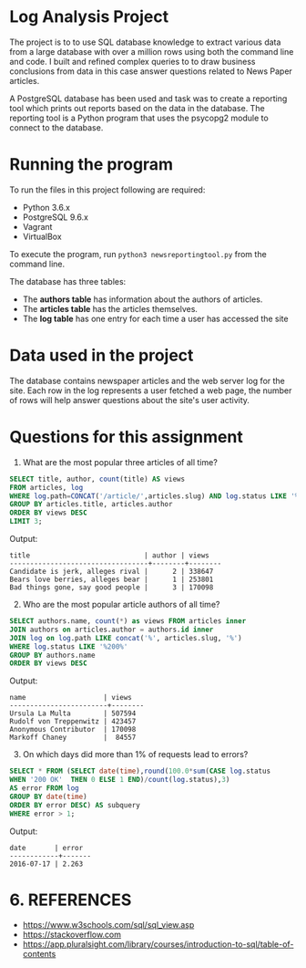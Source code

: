 # Log Analysis Project

The project is to to use SQL database knowledge to extract various data from a large database with over a million rows using both the command line and code. I built and refined complex queries to to draw business conclusions from data in this case answer questions related to News Paper articles.

A PostgreSQL database has been used and task was to create a reporting tool which prints out reports based on the data in the database. The reporting tool is a Python program that uses the psycopg2 module to connect to the database.


# Running the program
To run the files in this project following are required:
- Python 3.6.x
- PostgreSQL 9.6.x
- Vagrant
- VirtualBox

To execute the program, run ```python3 newsreportingtool.py``` from the command line.

The database has three tables:

- The __authors table__   has information about the authors of articles.
- The __articles table__  has the articles themselves.
- The __log table__  has one entry for each time a user has accessed the site


# Data used in the project
The database contains newspaper articles and the web server log for the site. Each row in the log represents a user fetched a web page, the number of rows will help answer questions about the site's user activity.


# Questions for this assignment

1. What are the most popular three articles of all time? 

```SQL
SELECT title, author, count(title) AS views
FROM articles, log
WHERE log.path=CONCAT('/article/',articles.slug) AND log.status LIKE '%200%'
GROUP BY articles.title, articles.author
ORDER BY views DESC
LIMIT 3;
```

Output:
```
title                            | author | views
----------------------------------+--------+--------
Candidate is jerk, alleges rival |      2 | 338647
Bears love berries, alleges bear |      1 | 253801
Bad things gone, say good people |      3 | 170098

```


2. Who are the most popular article authors of all time? 

```SQl
SELECT authors.name, count(*) as views FROM articles inner
JOIN authors on articles.author = authors.id inner
JOIN log on log.path LIKE concat('%', articles.slug, '%')
WHERE log.status LIKE '%200%'
GROUP BY authors.name
ORDER BY views DESC
```

Output:
```
name                   | views
------------------------+--------
Ursula La Multa        | 507594
Rudolf von Treppenwitz | 423457
Anonymous Contributor  | 170098
Markoff Chaney         |  84557
```


3. On which days did more than 1% of requests lead to errors? 

```SQL
SELECT * FROM (SELECT date(time),round(100.0*sum(CASE log.status
WHEN '200 OK'  THEN 0 ELSE 1 END)/count(log.status),3)
AS error FROM log
GROUP BY date(time)
ORDER BY error DESC) AS subquery
WHERE error > 1;
```

Output:
```
date       | error
------------+-------
2016-07-17 | 2.263

```


# 6. REFERENCES


- https://www.w3schools.com/sql/sql_view.asp
- https://stackoverflow.com
- https://app.pluralsight.com/library/courses/introduction-to-sql/table-of-contents
